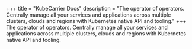 +++
title = "KubeCarrier Docs"
description = "The operator of operators. Centrally manage all your services and applications across multiple clusters, clouds and regions with Kubernetes native API and tooling."
+++
The operator of operators. Centrally manage all your services and applications across multiple clusters, clouds and regions with Kubernetes native API and tooling.
